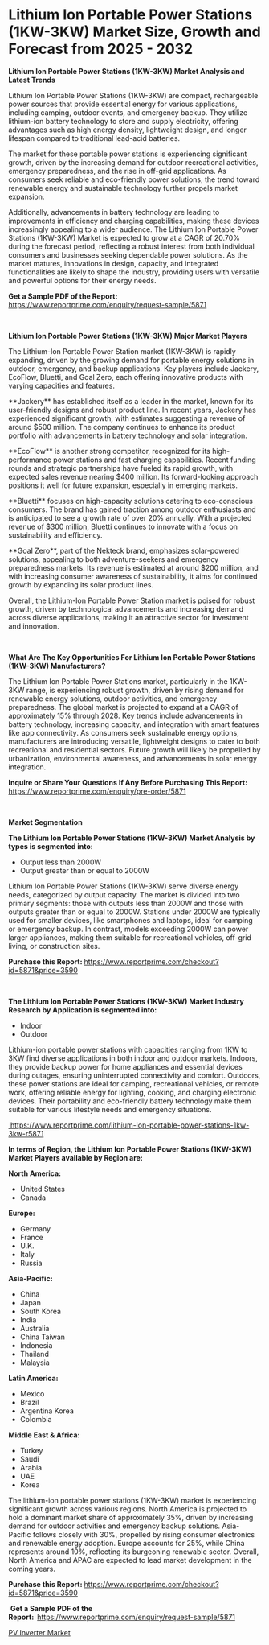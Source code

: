 <p><h1>Lithium Ion Portable Power Stations (1KW-3KW) Market Size, Growth and Forecast from 2025 - 2032</h1></p><p><strong>Lithium Ion Portable Power Stations (1KW-3KW) Market Analysis and Latest Trends</strong></p>
<p><p>Lithium Ion Portable Power Stations (1KW-3KW) are compact, rechargeable power sources that provide essential energy for various applications, including camping, outdoor events, and emergency backup. They utilize lithium-ion battery technology to store and supply electricity, offering advantages such as high energy density, lightweight design, and longer lifespan compared to traditional lead-acid batteries.</p><p>The market for these portable power stations is experiencing significant growth, driven by the increasing demand for outdoor recreational activities, emergency preparedness, and the rise in off-grid applications. As consumers seek reliable and eco-friendly power solutions, the trend toward renewable energy and sustainable technology further propels market expansion. </p><p>Additionally, advancements in battery technology are leading to improvements in efficiency and charging capabilities, making these devices increasingly appealing to a wider audience. The Lithium Ion Portable Power Stations (1KW-3KW) Market is expected to grow at a CAGR of 20.70% during the forecast period, reflecting a robust interest from both individual consumers and businesses seeking dependable power solutions. As the market matures, innovations in design, capacity, and integrated functionalities are likely to shape the industry, providing users with versatile and powerful options for their energy needs.</p></p>
<p><strong>Get a Sample PDF of the Report:&nbsp;</strong> <a href="https://www.reportprime.com/enquiry/request-sample/5871?utm_campaign=2006&utm_medium=2&utm_source=Github&utm_content=ia&utm_term=19032025&utm_id=lithium-ion-portable-power-stations-1kw-3kw">https://www.reportprime.com/enquiry/request-sample/5871</a></p>
<p>&nbsp;</p>
<p><strong>Lithium Ion Portable Power Stations (1KW-3KW) Major Market Players</strong></p>
<p><p>The Lithium-Ion Portable Power Station market (1KW-3KW) is rapidly expanding, driven by the growing demand for portable energy solutions in outdoor, emergency, and backup applications. Key players include Jackery, EcoFlow, Bluetti, and Goal Zero, each offering innovative products with varying capacities and features.</p><p>**Jackery** has established itself as a leader in the market, known for its user-friendly designs and robust product line. In recent years, Jackery has experienced significant growth, with estimates suggesting a revenue of around $500 million. The company continues to enhance its product portfolio with advancements in battery technology and solar integration.</p><p>**EcoFlow** is another strong competitor, recognized for its high-performance power stations and fast charging capabilities. Recent funding rounds and strategic partnerships have fueled its rapid growth, with expected sales revenue nearing $400 million. Its forward-looking approach positions it well for future expansion, especially in emerging markets.</p><p>**Bluetti** focuses on high-capacity solutions catering to eco-conscious consumers. The brand has gained traction among outdoor enthusiasts and is anticipated to see a growth rate of over 20% annually. With a projected revenue of $300 million, Bluetti continues to innovate with a focus on sustainability and efficiency.</p><p>**Goal Zero**, part of the Nekteck brand, emphasizes solar-powered solutions, appealing to both adventure-seekers and emergency preparedness markets. Its revenue is estimated at around $200 million, and with increasing consumer awareness of sustainability, it aims for continued growth by expanding its solar product lines.</p><p>Overall, the Lithium-Ion Portable Power Station market is poised for robust growth, driven by technological advancements and increasing demand across diverse applications, making it an attractive sector for investment and innovation.</p></p>
<p>&nbsp;</p>
<p><strong>What Are The Key Opportunities For Lithium Ion Portable Power Stations (1KW-3KW) Manufacturers?</strong></p>
<p><p>The Lithium Ion Portable Power Stations market, particularly in the 1KW-3KW range, is experiencing robust growth, driven by rising demand for renewable energy solutions, outdoor activities, and emergency preparedness. The global market is projected to expand at a CAGR of approximately 15% through 2028. Key trends include advancements in battery technology, increasing capacity, and integration with smart features like app connectivity. As consumers seek sustainable energy options, manufacturers are introducing versatile, lightweight designs to cater to both recreational and residential sectors. Future growth will likely be propelled by urbanization, environmental awareness, and advancements in solar energy integration.</p></p>
<p><strong>Inquire or Share Your Questions If Any Before Purchasing This Report:</strong> <a href="https://www.reportprime.com/enquiry/pre-order/5871?utm_campaign=2006&utm_medium=2&utm_source=Github&utm_content=ia&utm_term=19032025&utm_id=lithium-ion-portable-power-stations-1kw-3kw">https://www.reportprime.com/enquiry/pre-order/5871</a></p>
<p>&nbsp;</p>
<p><strong>Market Segmentation</strong></p>
<p><strong>The Lithium Ion Portable Power Stations (1KW-3KW) Market Analysis by types is segmented into:</strong></p>
<p><ul><li>Output less than 2000W</li><li>Output greater than or equal to 2000W</li></ul></p>
<p><p>Lithium Ion Portable Power Stations (1KW-3KW) serve diverse energy needs, categorized by output capacity. The market is divided into two primary segments: those with outputs less than 2000W and those with outputs greater than or equal to 2000W. Stations under 2000W are typically used for smaller devices, like smartphones and laptops, ideal for camping or emergency backup. In contrast, models exceeding 2000W can power larger appliances, making them suitable for recreational vehicles, off-grid living, or construction sites.</p></p>
<p><strong>Purchase this Report:&nbsp;</strong><a href="https://www.reportprime.com/checkout?id=5871&price=3590&utm_campaign=2006&utm_medium=2&utm_source=Github&utm_content=ia&utm_term=19032025&utm_id=lithium-ion-portable-power-stations-1kw-3kw">https://www.reportprime.com/checkout?id=5871&price=3590</a></p>
<p>&nbsp;</p>
<p><strong>The Lithium Ion Portable Power Stations (1KW-3KW) Market Industry Research by Application is segmented into:</strong></p>
<p><ul><li>Indoor</li><li>Outdoor</li></ul></p>
<p><p>Lithium-ion portable power stations with capacities ranging from 1KW to 3KW find diverse applications in both indoor and outdoor markets. Indoors, they provide backup power for home appliances and essential devices during outages, ensuring uninterrupted connectivity and comfort. Outdoors, these power stations are ideal for camping, recreational vehicles, or remote work, offering reliable energy for lighting, cooking, and charging electronic devices. Their portability and eco-friendly battery technology make them suitable for various lifestyle needs and emergency situations.</p></p>
<p><a href="https://www.reportprime.com/lithium-ion-portable-power-stations-1kw-3kw-r5871?utm_campaign=2006&utm_medium=2&utm_source=Github&utm_content=ia&utm_term=19032025&utm_id=lithium-ion-portable-power-stations-1kw-3kw">&nbsp;https://www.reportprime.com/lithium-ion-portable-power-stations-1kw-3kw-r5871</a></p>
<p><strong>In terms of Region, the Lithium Ion Portable Power Stations (1KW-3KW) Market Players available by Region are:</strong></p>
<p>
    <p> <strong> North America: </strong>
        <ul>
            <li>United States</li>
            <li>Canada</li>
        </ul>
        </p> 
    <p> <strong> Europe: </strong>
        <ul>
            <li>Germany</li>
            <li>France</li>
            <li>U.K.</li>
            <li>Italy</li>
            <li>Russia</li>
        </ul>
        </p> 
    <p> <strong> Asia-Pacific: </strong>
        <ul>
            <li>China</li>
            <li>Japan</li>
            <li>South Korea</li>
            <li>India</li>
            <li>Australia</li>
            <li>China Taiwan</li>
            <li>Indonesia</li>
            <li>Thailand</li>
            <li>Malaysia</li>
        </ul>
        </p> 
    <p> <strong> Latin America: </strong>
        <ul>
            <li>Mexico</li>
            <li>Brazil</li>
            <li>Argentina Korea</li>
            <li>Colombia</li>
        </ul>
        </p> 
    <p> <strong> Middle East & Africa: </strong>
        <ul>
            <li>Turkey</li>
            <li>Saudi</li>
            <li>Arabia</li>
            <li>UAE</li>
            <li>Korea</li>
        </ul>
    </p>
    </p>
<p><p>The lithium-ion portable power stations (1KW-3KW) market is experiencing significant growth across various regions. North America is projected to hold a dominant market share of approximately 35%, driven by increasing demand for outdoor activities and emergency backup solutions. Asia-Pacific follows closely with 30%, propelled by rising consumer electronics and renewable energy adoption. Europe accounts for 25%, while China represents around 10%, reflecting its burgeoning renewable sector. Overall, North America and APAC are expected to lead market development in the coming years.</p></p>
<p><strong>Purchase this Report: </strong><a href="https://www.reportprime.com/checkout?id=5871&price=3590&utm_campaign=2006&utm_medium=2&utm_source=Github&utm_content=ia&utm_term=19032025&utm_id=lithium-ion-portable-power-stations-1kw-3kw">https://www.reportprime.com/checkout?id=5871&price=3590</a></p>
<p>&nbsp;<strong>Get a Sample PDF of the Report:&nbsp;&nbsp;</strong><a href="https://www.reportprime.com/enquiry/request-sample/5871?utm_campaign=2006&utm_medium=2&utm_source=Github&utm_content=ia&utm_term=19032025&utm_id=lithium-ion-portable-power-stations-1kw-3kw">https://www.reportprime.com/enquiry/request-sample/5871</a></p>
<p><strong></strong></p>
<p><p><a href="https://github.com/Krish2023na/Market-Research-Report-List-7/blob/main/pv-inverter-market.md?utm_campaign=2006&utm_medium=2&utm_source=Github&utm_content=ia&utm_term=19032025&utm_id=lithium-ion-portable-power-stations-1kw-3kw">PV Inverter Market</a></p></p>